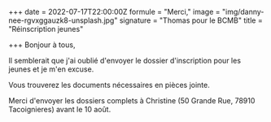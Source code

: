 +++
date = 2022-07-17T22:00:00Z
formule = "Merci,"
image = "img/danny-nee-rgvxggauzk8-unsplash.jpg"
signature = "Thomas pour le BCMB"
title = "Réinscription jeunes"

+++
Bonjour à tous,

Il semblerait que j'ai oublié d'envoyer le dossier d'inscription pour les jeunes et je m'en excuse.

Vous trouverez les documents nécessaires en pièces jointe.

Merci d'envoyer les dossiers complets à Christine (50 Grande Rue, 78910 Tacoignieres) avant le 10 août.
